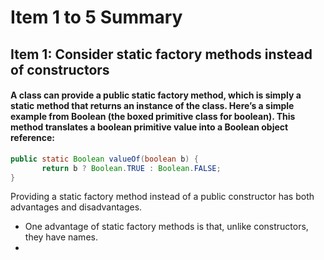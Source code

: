 # Item 1 to 5 Summary


## Item 1: Consider static factory methods instead of constructors

#### A class can provide a public static factory method, which is simply a static method that returns an instance of the class. Here’s a simple example from Boolean (the boxed primitive class for boolean). This method translates a boolean primitive value into a Boolean object reference:


```java
public static Boolean valueOf(boolean b) {
       return b ? Boolean.TRUE : Boolean.FALSE;
}
```

Providing a static factory method instead of a public constructor has both advantages and disadvantages.

* One advantage of static factory methods is that, unlike constructors, they have names.
* 